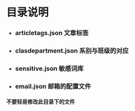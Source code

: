 # 目录说明
- ### articletags.json  文章标签
- ### clasdepartment.json 系别与班级的对应
- ### sensitive.json 敏感词库
- ### email.json 邮箱的配置文件

#### 不要轻易修改此目录下的文件